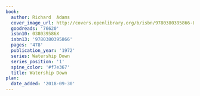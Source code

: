 ```yaml
---
book:
  author: Richard  Adams
  cover_image_url: http://covers.openlibrary.org/b/isbn/9780380395866-L.jpg
  goodreads: '76620'
  isbn10: 038039586X
  isbn13: '9780380395866'
  pages: '478'
  publication_year: '1972'
  series: Watership Down
  series_position: '1'
  spine_color: '#f7e367'
  title: Watership Down
plan:
  date_added: '2018-09-30'
---
```

